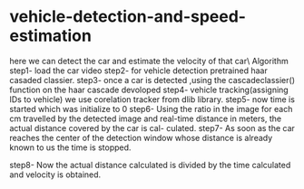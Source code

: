 # vehicle-detection-and-speed-estimation
here we can detect the car and estimate the velocity of that car\\
Algorithm
step1- load the car video
step2- for vehicle detection pretrained haar casaded classier.
step3- once a car is detected ,using the cascadeclassier() function on the haar
cascade devoloped
step4- vehicle tracking(assigning IDs to vehicle) we use corelation tracker from
dlib library.
step5- now time is started which was initialize to 0
step6- Using the ratio in the image for each cm travelled by the detected image
and real-time distance in meters, the actual distance covered by the car is cal-
culated.
step7- As soon as the car reaches the center of the detection window whose
distance is already known to us the time is stopped.

step8- Now the actual distance calculated is divided by the time calculated
and velocity is obtained.
